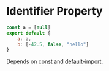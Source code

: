 # Identifier Property

```js
const a = [null]
export default {
    a: a,
    b: [-42.5, false, "hello"]
}
```

Depends on [const](./212-const.md) and [default-import](./213-default-import.md).

